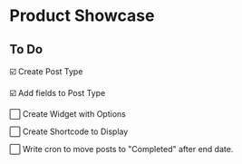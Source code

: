 # Product Showcase

## To Do

:ballot_box_with_check: Create Post Type

:ballot_box_with_check: Add fields to Post Type

:white_large_square: Create Widget with Options

:white_large_square: Create Shortcode to Display

:white_large_square: Write cron to move posts to "Completed" after end date.
